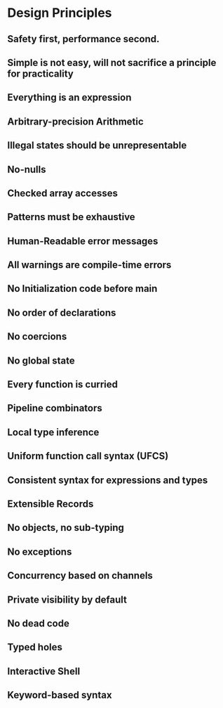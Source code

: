 # Design Principles

## Safety first, performance second.

## Simple is not easy, will not sacrifice a principle for practicality

## Everything is an expression

## Arbitrary-precision Arithmetic

## Illegal states should be unrepresentable

## No-nulls

## Checked array accesses

## Patterns must be exhaustive

## Human-Readable error messages

## All warnings are compile-time errors

## No Initialization code before main

## No order of declarations

## No coercions

## No global state

## Every function is curried

## Pipeline combinators

## Local type inference

## Uniform function call syntax (UFCS)

## Consistent syntax for expressions and types

## Extensible Records

## No objects, no sub-typing

## No exceptions

## Concurrency based on channels

## Private visibility by default

## No dead code

## Typed holes

## Interactive Shell

## Keyword-based syntax
 
